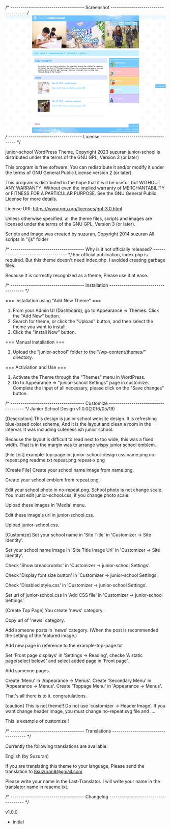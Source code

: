 /* ------------------------------------
Screenshot
------------------------------------ */
<img alt="画面のスクリーンショット" src="https://github.com/8suzuran8/wordpress-theme-junior-school/blob/5d08466342c72268e090e7b9de76febab7dc737a/screenshot.png">
/* ------------------------------------
License
------------------------------------ */

junior-school WordPress Theme, Copyright 2023 suzuran
junior-school is distributed under the terms of the GNU GPL, Version 3 (or later)

This program is free software:
You can redistribute it and/or modify it under the terms of GNU General Public License version 2 (or later).

This program is distributed in the hope that it will be useful, but WITHOUT ANY WARRANTY.
Without even the implied warranty of MERCHANTABILITY or FITNESS FOR A PARTICULAR PURPOSE.
See the GNU General Public License for more details.

License URI: https://www.gnu.org/licenses/gpl-3.0.html

Unless otherwise specified, all the theme files, scripts and images are licensed under the terms of the GNU GPL, Version 3 (or later).

Scripts and Image was created by suzuran, Copyright 2014 suzuran
All scripts in "/js" folder

/* ------------------------------------
Why is it not officially released?
------------------------------------ */
For official publication, index.php is required.
But this theme doesn't need index.php.
I avoided creating garbage files.

Because it is correctly recognized as a theme,
Please use it at ease.

/* ------------------------------------
Installation
------------------------------------ */

=== Installation using "Add New Theme" ===
1. From your Admin UI (Dashboard), go to Appearance => Themes. Click the "Add New" button.
2. Search for theme, or click the "Upload" button, and then select the theme you want to install.
3. Click the "Install Now" button.

=== Manual installation ===
1. Upload the "junior-school" folder to the "/wp-content/themes/" directory.

=== Activiation and Use ===
1. Activate the Theme through the "Themes" menu in WordPress.
2. Go to Appearance => "junior-school Settings" page in customize. Complete the input of all necessary, please click on the "Save changes" button.

/* ------------------------------------
Customize
------------------------------------ */
Junior School Design v1.0.0(2016/05/19)

[Description]
This design is junior school website design.
It is refreshing blue-based color scheme,
And it is the layout and clean a room in the interval.
It was including cuteness ish junior school.

Because the layout is difficult to read next to too wide, this was a fixed width.
That is in the margin was to arrange wispy junior school emblem.

[File List]
example-top-page.txt
junior-school-design.css
name.png
no-repeat.png
readme.txt
repeat.png
repeat-x.png

[Create File]
Create your school name image from name.png.

Create your school emblem from repeat.png.

Edit your school photo in no-repeat.png.
School photo is not change scale.
You must edit junior-school.css, if you change photo scale.

Upload these images in 'Media' menu.

Edit these image's url in junior-school.css.

Upload junior-school.css.

[Customize]
Set your school name in 'Site Title' in 'Customizer -> Site Identity'.

Set your school name image in 'Site Title Image Url' in 'Customizer -> Site Identity'.

Check 'Show breadcrumbs' in 'Customizer -> junior-school Settings'.

Check 'Display font size button' in 'Customizer -> junior-school Settings'.

Check 'Disabled style.css' in 'Customizer -> junior-school Settings'.

Set url of junior-school.css in 'Add CSS file' in 'Customizer -> junior-school Settings'.

[Create Top Page]
You create 'news' category.

Copy url of 'news' category.

Add someone posts in 'news' category.
(When the post is recommended the setting of the featured image.)

Add new page in reference to the example-top-page.txt

Set 'Front page displays' in 'Settings -> Reading',
checke 'A static page(select below)' and select added page in 'Front page'.

Add someone pages.

Create 'Menu' in 'Appearance -> Menus'.
Create 'Secondary Menu' in 'Appearance -> Menus'.
Create 'Toppage Menu' in 'Appearance -> Menus'.

That's all there is to it. congratulations.

[caution]
This is not theme!!
Do not use 'customizer -> Header Image'.
If you want change header image, you must change no-repeat.svg file and ....

This is example of customize!!

/* ------------------------------------
Translations
------------------------------------ */

Currently the following translations are available:

English (by Suzuran)

If you are translating this theme to your language,
Please send the translation to 8suzuran8@gmail.com

Please write your name in the Last-Translator.
I will write your name in the translator name in reaeme.txt.

/* ------------------------------------
Changelog
------------------------------------ */

v1.0.0
* initial

